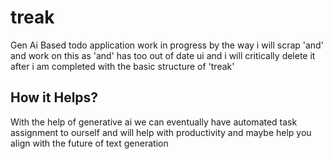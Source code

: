 # treak
Gen Ai Based todo application
work in progress
by the way i will scrap 'and'
and work on this as 'and' has too out of date ui and i will critically delete it after i am completed with the 
basic structure of 'treak'  
## How it Helps?
With the help of generative ai we can eventually have automated task assignment to ourself
and will help with productivity and maybe help you align with the future of text generation

